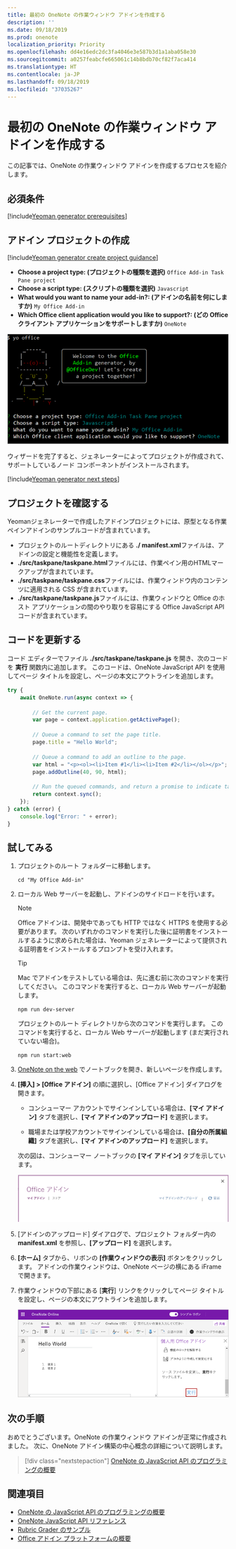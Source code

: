 ```yaml
---
title: 最初の OneNote の作業ウィンドウ アドインを作成する
description: ''
ms.date: 09/18/2019
ms.prod: onenote
localization_priority: Priority
ms.openlocfilehash: dd4e16edc2dc3fa4046e3e587b3d1a1aba058e30
ms.sourcegitcommit: a0257feabcfe665061c14b8bdb70cf82f7aca414
ms.translationtype: HT
ms.contentlocale: ja-JP
ms.lasthandoff: 09/18/2019
ms.locfileid: "37035267"
---
```

# <a name="build-your-first-onenote-task-pane-add-in"></a>最初の OneNote の作業ウィンドウ アドインを作成する

この記事では、OneNote の作業ウィンドウ アドインを作成するプロセスを紹介します。

## <a name="prerequisites"></a>必須条件

[!include[Yeoman generator prerequisites](../includes/quickstart-yo-prerequisites.md)]

## <a name="create-the-add-in-project"></a>アドイン プロジェクトの作成

[!include[Yeoman generator create project guidance](../includes/yo-office-command-guidance.md)]

- **Choose a project type: (プロジェクトの種類を選択)** `Office Add-in Task Pane project`
- **Choose a script type: (スクリプトの種類を選択)** `Javascript`
- **What would you want to name your add-in?: (アドインの名前を何にしますか)** `My Office Add-in`
- **Which Office client application would you like to support?: (どの Office クライアント アプリケーションをサポートしますか)** `OneNote`

![Yeoman ジェネレーターのプロンプトと応答のスクリーンショット](../images/yo-office-onenote.png)

ウィザードを完了すると、ジェネレーターによってプロジェクトが作成されて、サポートしているノード コンポーネントがインストールされます。

[!include[Yeoman generator next steps](../includes/yo-office-next-steps.md)]

## <a name="explore-the-project"></a>プロジェクトを確認する

Yeomanジェネレーターで作成したアドインプロジェクトには、原型となる作業ペインアドインのサンプルコードが含まれています。 

- プロジェクトのルートディレクトリにある **./ manifest.xml**ファイルは、アドインの設定と機能性を定義します。
- **./src/taskpane/taskpane.html**ファイルには、作業ペイン用のHTMLマークアップが含まれています。
- **./src/taskpane/taskpane.css**ファイルには、作業ウィンドウ内のコンテンツに適用される CSS が含まれています。
- **./src/taskpane/taskpane.js**ファイルには、作業ウィンドウと Office のホスト アプリケーションの間のやり取りを容易にする Office JavaScript API コードが含まれています。

## <a name="update-the-code"></a>コードを更新する

コード エディターでファイル **./src/taskpane/taskpane.js** を開き、次のコードを **実行** 関数内に追加します。 このコードは、OneNote JavaScript API を使用してページ タイトルを設定し、ページの本文にアウトラインを追加します。

```js
try {
    await OneNote.run(async context => {

        // Get the current page.
        var page = context.application.getActivePage();

        // Queue a command to set the page title.
        page.title = "Hello World";

        // Queue a command to add an outline to the page.
        var html = "<p><ol><li>Item #1</li><li>Item #2</li></ol></p>";
        page.addOutline(40, 90, html);

        // Run the queued commands, and return a promise to indicate task completion.
        return context.sync();
    });
} catch (error) {
    console.log("Error: " + error);
}
```

## <a name="try-it-out"></a>試してみる

1. プロジェクトのルート フォルダーに移動します。

    ```command&nbsp;line
    cd "My Office Add-in"
    ```

2. ローカル Web サーバーを起動し、アドインのサイドロードを行います。

    > [!NOTE]
    > Office アドインは、開発中であっても HTTP ではなく HTTPS を使用する必要があります。 次のいずれかのコマンドを実行した後に証明書をインストールするように求められた場合は、Yeoman ジェネレーターによって提供される証明書をインストールするプロンプトを受け入れます。

    > [!TIP]
    > Mac でアドインをテストしている場合は、先に進む前に次のコマンドを実行してください。 このコマンドを実行すると、ローカル Web サーバーが起動します。
    >
    > ```command&nbsp;line
    > npm run dev-server
    > ```

    プロジェクトのルート ディレクトリから次のコマンドを実行します。 このコマンドを実行すると、ローカル Web サーバーが起動します (まだ実行されていない場合)。

    ```command&nbsp;line
    npm run start:web
    ```

3. [OneNote on the web](https://www.onenote.com/notebooks) でノートブックを開き、新しいページを作成します。

4. **[挿入] > [Office アドイン]** の順に選択し、[Office アドイン] ダイアログを開きます。

    - コンシューマー アカウントでサインインしている場合は、**[マイ アドイン]** タブを選択し、**[マイ アドインのアップロード]** を選択します。

    - 職場または学校アカウントでサインインしている場合は、**[自分の所属組織]** タブを選択し、**[マイ アドインのアップロード]** を選択します。 

    次の図は、コンシューマー ノートブックの **[マイ アドイン]** タブを示しています。

    <img alt="The Office Add-ins dialog showing the MY ADD-INS tab" src="../images/onenote-office-add-ins-dialog.png" width="500">

5. [アドインのアップロード] ダイアログで、プロジェクト フォルダー内の **manifest.xml** を参照し、**[アップロード]** を選択します。 

6. **[ホーム]** タブから、リボンの **[作業ウィンドウの表示]** ボタンをクリックします。 アドインの作業ウィンドウは、OneNote ページの横にある iFrame で開きます。

7. 作業ウィンドウの下部にある [**実行**] リンクをクリックしてページ タイトルを設定し、ページの本文にアウトラインを追加します。

    ![このチュートリアルでビルドした OneNote アドイン](../images/onenote-first-add-in-4.png)

## <a name="next-steps"></a>次の手順

おめでとうございます。OneNote の作業ウィンドウ アドインが正常に作成されました。 次に、OneNote アドイン構築の中心概念の詳細について説明します。

> [!div class="nextstepaction"]
> [OneNote の JavaScript API のプログラミングの概要](../onenote/onenote-add-ins-programming-overview.md)

## <a name="see-also"></a>関連項目

- [OneNote の JavaScript API のプログラミングの概要](../onenote/onenote-add-ins-programming-overview.md)
- [OneNote JavaScript API リファレンス](/office/dev/add-ins/reference/overview/onenote-add-ins-javascript-reference)
- [Rubric Grader のサンプル](https://github.com/OfficeDev/OneNote-Add-in-Rubric-Grader)
- [Office アドイン プラットフォームの概要](../overview/office-add-ins.md)

